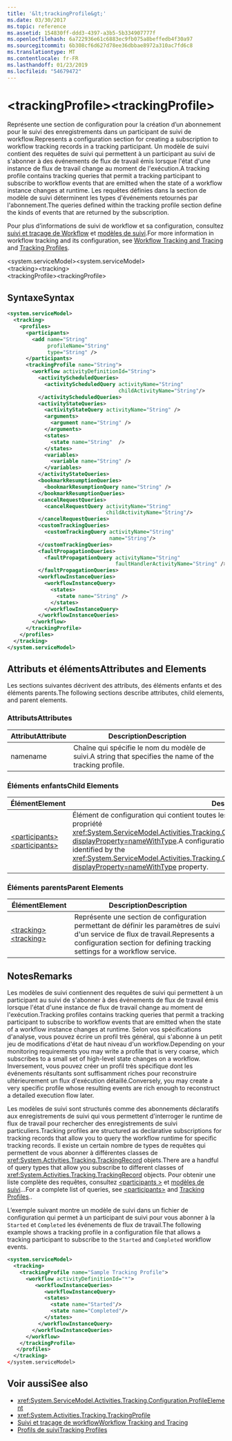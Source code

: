 ```yaml
---
title: '&lt;trackingProfile&gt;'
ms.date: 03/30/2017
ms.topic: reference
ms.assetid: 154830ff-ddd3-4397-a3b5-5b334907777f
ms.openlocfilehash: 6a722936e61c6883ec9fb075a8beffedb4f30a97
ms.sourcegitcommit: 6b308cf6d627d78ee36dbbae8972a310ac7fd6c8
ms.translationtype: MT
ms.contentlocale: fr-FR
ms.lasthandoff: 01/23/2019
ms.locfileid: "54679472"
---
```

# <a name="lttrackingprofilegt"></a><span data-ttu-id="e30da-102">&lt;trackingProfile&gt;</span><span class="sxs-lookup"><span data-stu-id="e30da-102">&lt;trackingProfile&gt;</span></span>
<span data-ttu-id="e30da-103">Représente une section de configuration pour la création d’un abonnement pour le suivi des enregistrements dans un participant de suivi de workflow.</span><span class="sxs-lookup"><span data-stu-id="e30da-103">Represents a configuration section for creating a subscription to workflow tracking records in a tracking participant.</span></span> <span data-ttu-id="e30da-104">Un modèle de suivi contient des requêtes de suivi qui permettent à un participant au suivi de s'abonner à des événements de flux de travail émis lorsque l'état d'une instance de flux de travail change au moment de l'exécution.</span><span class="sxs-lookup"><span data-stu-id="e30da-104">A tracking profile contains tracking queries that permit a tracking participant to subscribe to workflow events that are emitted when the state of a workflow instance changes at runtime.</span></span> <span data-ttu-id="e30da-105">Les requêtes définies dans la section de modèle de suivi déterminent les types d'événements retournés par l'abonnement.</span><span class="sxs-lookup"><span data-stu-id="e30da-105">The queries defined within the tracking profile section define the kinds of events that are returned by the subscription.</span></span>  
  
 <span data-ttu-id="e30da-106">Pour plus d’informations de suivi de workflow et sa configuration, consultez [suivi et traçage de Workflow](../../../../../docs/framework/windows-workflow-foundation/workflow-tracking-and-tracing.md) et [modèles de suivi](../../../../../docs/framework/windows-workflow-foundation/tracking-profiles.md).</span><span class="sxs-lookup"><span data-stu-id="e30da-106">For more information in workflow tracking and its configuration, see [Workflow Tracking and Tracing](../../../../../docs/framework/windows-workflow-foundation/workflow-tracking-and-tracing.md) and [Tracking Profiles](../../../../../docs/framework/windows-workflow-foundation/tracking-profiles.md).</span></span>  
  
<span data-ttu-id="e30da-107">\<system.serviceModel></span><span class="sxs-lookup"><span data-stu-id="e30da-107">\<system.serviceModel></span></span>  
<span data-ttu-id="e30da-108">\<tracking></span><span class="sxs-lookup"><span data-stu-id="e30da-108">\<tracking></span></span>  
<span data-ttu-id="e30da-109">\<trackingProfile></span><span class="sxs-lookup"><span data-stu-id="e30da-109">\<trackingProfile></span></span>  
  
## <a name="syntax"></a><span data-ttu-id="e30da-110">Syntaxe</span><span class="sxs-lookup"><span data-stu-id="e30da-110">Syntax</span></span>  
  
```xml  
<system.serviceModel>
  <tracking>
    <profiles>
      <participants>
        <add name="String" 
             profileName="String" 
             type="String" />
      </participants>
      <trackingProfile name="String">
        <workflow activityDefinitionId="String">
          <activityScheduledQueries>
            <activityScheduledQuery activityName="String" 
                                    childActivityName="String"/>
          </activityScheduledQueries>
          <activityStateQueries>
            <activityStateQuery activityName="String" />
            <arguments>
              <argument name="String" />
            </arguments>
            <states>
              <state name="String"  />
            </states>
            <variables>
              <variable name="String" />
            </variables>
          </activityStateQueries>
          <bookmarkResumptionQueries>
            <bookmarkResumptionQuery name="String" />
          </bookmarkResumptionQueries>
          <cancelRequestQueries>
            <cancelRequestQuery activityName="String" 
                                childActivityName="String"/>
          </cancelRequestQueries>
          <customTrackingQueries>
            <customTrackingQuery activityName="String" 
                                 name="String"/>
          </customTrackingQueries>
          <faultPropagationQueries>
            <faultPropagationQuery activityName="String" 
                                   faultHandlerActivityName="String" />
          </faultPropagationQueries>
          <workflowInstanceQueries>
            <workflowInstanceQuery>
              <states>
                <state name="String" />
              </states>
            </workflowInstanceQuery>
          </workflowInstanceQueries>
        </workflow>
      </trackingProfile>
    </profiles>
  </tracking>
</system.serviceModel>  
```  
  
## <a name="attributes-and-elements"></a><span data-ttu-id="e30da-111">Attributs et éléments</span><span class="sxs-lookup"><span data-stu-id="e30da-111">Attributes and Elements</span></span>  
 <span data-ttu-id="e30da-112">Les sections suivantes décrivent des attributs, des éléments enfants et des éléments parents.</span><span class="sxs-lookup"><span data-stu-id="e30da-112">The following sections describe attributes, child elements, and parent elements.</span></span>  
  
### <a name="attributes"></a><span data-ttu-id="e30da-113">Attributs</span><span class="sxs-lookup"><span data-stu-id="e30da-113">Attributes</span></span>  
  
|<span data-ttu-id="e30da-114">Attribut</span><span class="sxs-lookup"><span data-stu-id="e30da-114">Attribute</span></span>|<span data-ttu-id="e30da-115">Description</span><span class="sxs-lookup"><span data-stu-id="e30da-115">Description</span></span>|  
|---------------|-----------------|  
|<span data-ttu-id="e30da-116">name</span><span class="sxs-lookup"><span data-stu-id="e30da-116">name</span></span>|<span data-ttu-id="e30da-117">Chaîne qui spécifie le nom du modèle de suivi.</span><span class="sxs-lookup"><span data-stu-id="e30da-117">A string that specifies the name of the tracking profile.</span></span>|  
  
### <a name="child-elements"></a><span data-ttu-id="e30da-118">Éléments enfants</span><span class="sxs-lookup"><span data-stu-id="e30da-118">Child Elements</span></span>  
  
|<span data-ttu-id="e30da-119">Élément</span><span class="sxs-lookup"><span data-stu-id="e30da-119">Element</span></span>|<span data-ttu-id="e30da-120">Description</span><span class="sxs-lookup"><span data-stu-id="e30da-120">Description</span></span>|  
|-------------|-----------------|  
|[<span data-ttu-id="e30da-121">\<participants></span><span class="sxs-lookup"><span data-stu-id="e30da-121">\<participants></span></span>](../../../../../docs/framework/configure-apps/file-schema/windows-workflow-foundation/participants.md)|<span data-ttu-id="e30da-122">Élément de configuration qui contient toutes les requêtes d'un flux de travail spécifique identifié par la propriété <xref:System.ServiceModel.Activities.Tracking.Configuration.ProfileWorkflowElement.ActivityDefinitionId%2A?displayProperty=nameWithType>.</span><span class="sxs-lookup"><span data-stu-id="e30da-122">A configuration element that contains all queries for a specific workflow identified by the <xref:System.ServiceModel.Activities.Tracking.Configuration.ProfileWorkflowElement.ActivityDefinitionId%2A?displayProperty=nameWithType> property.</span></span>|  
  
### <a name="parent-elements"></a><span data-ttu-id="e30da-123">Éléments parents</span><span class="sxs-lookup"><span data-stu-id="e30da-123">Parent Elements</span></span>  
  
|<span data-ttu-id="e30da-124">Élément</span><span class="sxs-lookup"><span data-stu-id="e30da-124">Element</span></span>|<span data-ttu-id="e30da-125">Description</span><span class="sxs-lookup"><span data-stu-id="e30da-125">Description</span></span>|  
|-------------|-----------------|  
|[<span data-ttu-id="e30da-126">\<tracking></span><span class="sxs-lookup"><span data-stu-id="e30da-126">\<tracking></span></span>](../../../../../docs/framework/configure-apps/file-schema/windows-workflow-foundation/tracking.md)|<span data-ttu-id="e30da-127">Représente une section de configuration permettant de définir les paramètres de suivi d'un service de flux de travail.</span><span class="sxs-lookup"><span data-stu-id="e30da-127">Represents a configuration section for defining tracking settings for a workflow service.</span></span>|  
  
## <a name="remarks"></a><span data-ttu-id="e30da-128">Notes</span><span class="sxs-lookup"><span data-stu-id="e30da-128">Remarks</span></span>  
 <span data-ttu-id="e30da-129">Les modèles de suivi contiennent des requêtes de suivi qui permettent à un participant au suivi de s'abonner à des événements de flux de travail émis lorsque l'état d'une instance de flux de travail change au moment de l'exécution.</span><span class="sxs-lookup"><span data-stu-id="e30da-129">Tracking profiles contains tracking queries that permit a tracking participant to subscribe to workflow events that are emitted when the state of a workflow instance changes at runtime.</span></span> <span data-ttu-id="e30da-130">Selon vos spécifications d'analyse, vous pouvez écrire un profil très général, qui s'abonne à un petit jeu de modifications d'état de haut niveau d'un workflow.</span><span class="sxs-lookup"><span data-stu-id="e30da-130">Depending on your monitoring requirements you may write a profile that is very coarse, which subscribes to a small set of high-level state changes on a workflow.</span></span> <span data-ttu-id="e30da-131">Inversement, vous pouvez créer un profil très spécifique dont les événements résultants sont suffisamment riches pour reconstruire ultérieurement un flux d'exécution détaillé.</span><span class="sxs-lookup"><span data-stu-id="e30da-131">Conversely, you may create a very specific profile whose resulting events are rich enough to reconstruct a detailed execution flow later.</span></span>  
  
 <span data-ttu-id="e30da-132">Les modèles de suivi sont structurés comme des abonnements déclaratifs aux enregistrements de suivi qui vous permettent d'interroger le runtime de flux de travail pour rechercher des enregistrements de suivi particuliers.</span><span class="sxs-lookup"><span data-stu-id="e30da-132">Tracking profiles are structured as declarative subscriptions for tracking records that allow you to query the workflow runtime for specific tracking records.</span></span> <span data-ttu-id="e30da-133">Il existe un certain nombre de types de requêtes qui permettent de vous abonner à différentes classes de <xref:System.Activities.Tracking.TrackingRecord> objets.</span><span class="sxs-lookup"><span data-stu-id="e30da-133">There are a handful of query types that allow you subscribe to different classes of <xref:System.Activities.Tracking.TrackingRecord> objects.</span></span> <span data-ttu-id="e30da-134">Pour obtenir une liste complète des requêtes, consultez [ \<participants >](../../../../../docs/framework/configure-apps/file-schema/windows-workflow-foundation/participants.md) et [modèles de suivi](../../../../../docs/framework/windows-workflow-foundation/tracking-profiles.md)...</span><span class="sxs-lookup"><span data-stu-id="e30da-134">For a complete list of queries, see [\<participants>](../../../../../docs/framework/configure-apps/file-schema/windows-workflow-foundation/participants.md) and [Tracking Profiles](../../../../../docs/framework/windows-workflow-foundation/tracking-profiles.md)..</span></span>  
  
 <span data-ttu-id="e30da-135">L’exemple suivant montre un modèle de suivi dans un fichier de configuration qui permet à un participant de suivi pour vous abonner à la `Started` et `Completed` les événements de flux de travail.</span><span class="sxs-lookup"><span data-stu-id="e30da-135">The following example shows a tracking profile in a configuration file that allows a tracking participant to subscribe to the `Started` and `Completed` workflow events.</span></span>  
  
```xml  
<system.serviceModel>  
  <tracking>    
    <trackingProfile name="Sample Tracking Profile">  
      <workflow activityDefinitionId="*">  
         <workflowInstanceQueries>  
            <workflowInstanceQuery>  
            <states>  
              <state name="Started"/>  
              <state name="Completed"/>  
            </states>  
          </workflowInstanceQuery>  
        </workflowInstanceQueries>  
      </workflow>  
    </trackingProfile>          
   </profiles>  
  </tracking>  
</system.serviceModel>  
```  
  
## <a name="see-also"></a><span data-ttu-id="e30da-136">Voir aussi</span><span class="sxs-lookup"><span data-stu-id="e30da-136">See also</span></span>
- <xref:System.ServiceModel.Activities.Tracking.Configuration.ProfileElement>
- <xref:System.Activities.Tracking.TrackingProfile>
- [<span data-ttu-id="e30da-137">Suivi et traçage de workflow</span><span class="sxs-lookup"><span data-stu-id="e30da-137">Workflow Tracking and Tracing</span></span>](../../../../../docs/framework/windows-workflow-foundation/workflow-tracking-and-tracing.md)
- [<span data-ttu-id="e30da-138">Profils de suivi</span><span class="sxs-lookup"><span data-stu-id="e30da-138">Tracking Profiles</span></span>](../../../../../docs/framework/windows-workflow-foundation/tracking-profiles.md)
